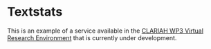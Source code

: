 # Textstats

This is an example of a service available in the [CLARIAH WP3 Virtual Research
Environment](https://github.com/meertensinstituut/clariah-wp3-vre) that is currently under development.
